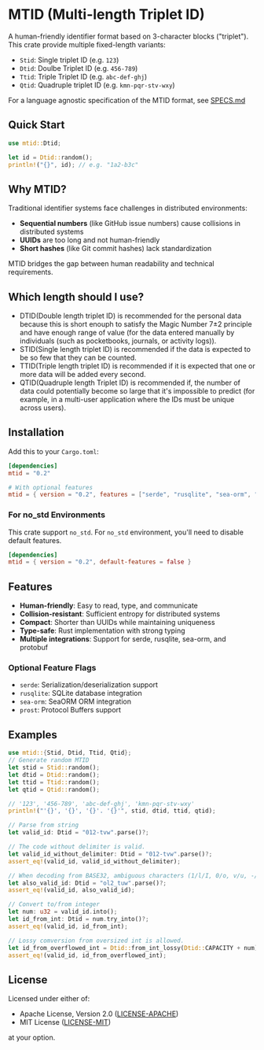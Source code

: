 # MTID (Multi-length Triplet ID)

<!-- cargo-rdme start -->

A human-friendly identifier format based on 3-character blocks ("triplet").
This crate provide multiple fixed-length variants:

- `Stid`: Single triplet ID (e.g. `123`)
- `Dtid`: Doulbe Triplet ID (e.g. `456-789`)
- `Ttid`: Triple Triplet ID (e.g. `abc-def-ghj`)
- `Qtid`: Quadruple triplet ID (e.g. `kmn-pqr-stv-wxy`)

For a language agnostic specification of the MTID format, see [SPECS.md](https://github.com/fluo10/mtid/blob/main/SPECS.md)

## Quick Start

```rust
use mtid::Dtid;

let id = Dtid::random();
println!("{}", id); // e.g. "1a2-b3c"

```

## Why MTID?

Traditional identifier systems face challenges in distributed environments:

- **Sequential numbers** (like GitHub issue numbers) cause collisions in distributed systems
- **UUIDs** are too long and not human-friendly
- **Short hashes** (like Git commit hashes) lack standardization

MTID bridges the gap between human readability and technical requirements.

## Which length should I use?

- DTID(Double length triplet ID) is recommended for the personal data
  because this is short enouph to satisfy the Magic Number 7±2 principle and have enough range of value
  (for the data entered manually by individuals (such as pocketbooks, journals, or activity logs)).
- STID(Single length triplet ID) is recommended if the data is expected to be so few that they can be counted.
- TTID(Triple length triplet ID) is recommended if it is expected that one or more data will be added every second.
- QTID(Quadruple length Triplet ID) is recommended if, the number of data could potentially become so large that it's impossible to predict
  (for example, in a multi-user application where the IDs must be unique across users).

## Installation

Add this to your `Cargo.toml`:

```toml
[dependencies]
mtid = "0.2"

# With optional features
mtid = { version = "0.2", features = ["serde", "rusqlite", "sea-orm", "prost"] }
```

### For no_std Environments

This crate support `no_std`.
For `no_std` environment, you'll need to disable default features.

```toml
[dependencies]
mtid = { version = "0.2", default-features = false }
``` 

## Features

- **Human-friendly**: Easy to read, type, and communicate
- **Collision-resistant**: Sufficient entropy for distributed systems
- **Compact**: Shorter than UUIDs while maintaining uniqueness
- **Type-safe**: Rust implementation with strong typing
- **Multiple integrations**: Support for serde, rusqlite, sea-orm, and protobuf

### Optional Feature Flags

- `serde`: Serialization/deserialization support
- `rusqlite`: SQLite database integration
- `sea-orm`: SeaORM ORM integration  
- `prost`: Protocol Buffers support

## Examples

```rust
use mtid::{Stid, Dtid, Ttid, Qtid};
// Generate random MTID
let stid = Stid::random(); 
let dtid = Dtid::random();
let ttid = Ttid::random();
let qtid = Qtid::random();

// '123', '456-789', 'abc-def-ghj', 'kmn-pqr-stv-wxy'
println!("'{}', '{}', '{}'. '{}'", stid, dtid, ttid, qtid); 

// Parse from string
let valid_id: Dtid = "012-tvw".parse()?;

// The code without delimiter is valid.
let valid_id_without_delimiter: Dtid = "012-tvw".parse()?;
assert_eq!(valid_id, valid_id_without_delimiter);

// When decoding from BASE32, ambiguous characters (1/l/I, 0/o, v/u, -/_) are treated as 1, 0, v, and - respectively, so they do not cause errors.
let also_valid_id: Dtid = "ol2_tuw".parse()?;
assert_eq!(valid_id, also_valid_id);

// Convert to/from integer
let num: u32 = valid_id.into();
let id_from_int: Dtid = num.try_into()?;
assert_eq!(valid_id, id_from_int);

// Lossy comversion from oversized int is allowed.
let id_from_overflowed_int = Dtid::from_int_lossy(Dtid::CAPACITY + num);
assert_eq!(valid_id, id_from_overflowed_int);

```



<!-- cargo-rdme end -->

## License

Licensed under either of:

- Apache License, Version 2.0 ([LICENSE-APACHE](LICENSE-APACHE))
- MIT License ([LICENSE-MIT](LICENSE-MIT))

at your option.
